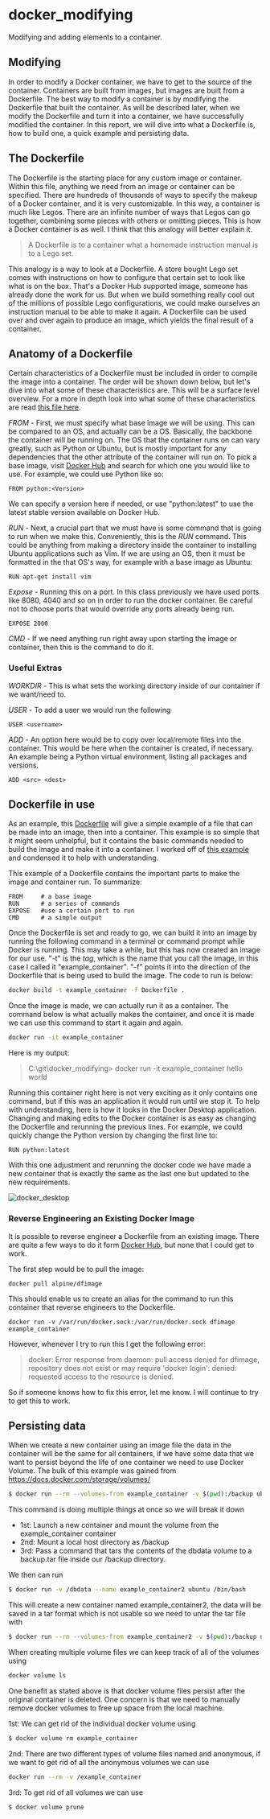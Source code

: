 # docker_modifying

Modifying and adding elements to a container.

## Modifying

In order to modify a Docker container, we have to get to the source of the container. Containers are built from images, but images are built from a Dockerfile. The best way to modify a container is by modifying the Dockerfile that built the container. As will be described later, when we modify the Dockerfile and turn it into a container, we have successfully modified the container. In this report, we will dive into what a Dockerfile is, how to build one, a quick example and persisting data.

## The Dockerfile

The Dockerfile is the starting place for any custom image or container. Within this file, anything we need from an image or container can be specified. There are hundreds of thousands of ways to specify the makeup of a Docker container, and it is very customizable. In this way, a container is much like Legos. There are an infinite number of ways that Legos can go together, combining some pieces with others or omitting pieces. This is how a Docker container is as well. I think that this analogy will better explain it.

> A Dockerfile is to a container what a homemade instruction manual is to a Lego set.

This analogy is a way to look at a Dockerfile. A store bought Lego set comes with instructions on how to configure that certain set to look like what is on the box. That's a Docker Hub supported image, someone has already done the work for us. But when we build something really cool out of the millions of possible Lego configurations, we could make ourselves an instruction manual to be able to make it again. A Dockerfile can be used over and over again to produce an image, which yields the final result of a container.

## Anatomy of a Dockerfile

Certain characteristics of a Dockerfile must be included in order to compile the image into a container. The order will be shown down below, but let's dive into what some of these characteristics are. This will be a surface level overview. For a more in depth look into what some of these characteristics are read [this file here](https://gist.github.com/adamveld12/4815792fadf119ef41bd). 

*FROM* - First, we must specify what base image we will be using. This can be compared to an OS, and actually can be a OS. Basically, the backbone the container will be running on. The OS that the container runs on can vary greatly, such as Python or Ubuntu, but is mostly important for any dependencies that the other attribute of the container will run on. To pick a base image, visit [Docker Hub](hub.docker.com) and search for which one you would like to use. For example, we could use Python like so:

```Docker
FROM python:<Version>
```

We can specify a version here if needed, or use "python:latest" to use the latest stable version available on Docker Hub. 

*RUN* - Next, a crucial part that we must have is some command that is going to run when we make this. Conveniently, this is the *RUN* command. This could be anything from making a directory inside the container to installing Ubuntu applications such as Vim. If we are using an OS, then it must be formatted in the that OS's way, for example with a base image as Ubuntu:

```Docker
RUN apt-get install vim
```

*Expose* - Running this on a port. In this class previously we have used ports like 8080, 4040 and so on in order to run the docker container. Be careful not to choose ports that would override any ports already being run.

```Docker
EXPOSE 2000
```

*CMD* - If we need anything run right away upon starting the image or container, then this is the command to do it. 

### Useful Extras

*WORKDIR* - This is what sets the working directory inside of our container if we want/need to.

*USER* - To add a user we would run the following

```Docker
USER <username>
```
*ADD* - An option here would be to copy over local/remote files into the container. This would be here when the container is created, if necessary. An example being a Python virtual environment, listing all packages and versions. 

```Docker
ADD <src> <dest>
```

## Dockerfile in use

As an example, this [Dockerfile](/Dockerfile) will give a simple example of a file that can be made into an image, then into a container. This example is so simple that it might seem unhelpful, but it contains the basic commands needed to build the image and make it into a container. I worked off of [this example](https://www.codingforentrepreneurs.com/blog/simple-docker) and condensed it to help with understanding.

This example of a Dockerfile contains the important parts to make the image and container run. To summarize:

```docker
FROM     # a base image
RUN      # a series of commands
EXPOSE   #use a certain port to run
CMD      # a simple output
```

Once the Dockerfile is set and ready to go, we can build it into an image by running the following command in a terminal or command prompt while Docker is running. This may take a while, but this has now created an image for our use. "-t" is the *tag*, which is the name that you call the image, in this case I called it "example_container". "-f" points it into the direction of the Dockerfile that is being used to build the image. The code to run is below:

```bash
docker build -t example_container -f Dockerfile .
```

Once the image is made, we can actually run it as a container. The command below is what actually makes the container, and once it is made we can use this command to start it again and again. 

```bash
docker run -it example_container
```

Here is my output:

> C:\git\docker_modifying> docker run -it example_container
> hello world

Running this container right here is not very exciting as it only contains one command, but if this was an application it would run until we stop it. To help with understanding, here is how it looks in the Docker Desktop application. Changing and making edits to the Docker container is as easy as changing the Dockerfile and rerunning the previous lines. For example, we could quickly change the Python version by changing the first line to:

```Docker
RUN python:latest
```
With this one adjustment and rerunning the docker code we have made a new container that is exactly the same as the last one but updated to the new requirements.

![docker_desktop](example_container_output.png)

### Reverse Engineering an Existing Docker Image

It is possible to reverse engineer a Dockerfile from an existing image. There are quite a few ways to do it form [Docker Hub](https://hub.docker.com/r/laniksj/dfimage), but none that I could get to work. 

The first step would be to pull the image:
```Docker
docker pull alpine/dfimage
```

This should enable us to create an alias for the command to run this container that reverse engineers to the Dockerfile.

```Docker
docker run -v /var/run/docker.sock:/var/run/docker.sock dfimage example_container
```

However, whenever I try to run this I get the following error:

> docker: Error response from daemon: pull access denied for dfimage, repository does not exist or may require 'docker login': denied: requested access to the resource is denied.

So if someone knows how to fix this error, let me know. I will continue to try to get this to work.

## Persisting data

When we create a new container using an image file the data in the container will be the same for all containers, if we have some data that we want to persist beyond the life of one container we need to use Docker Volume. The bulk of this example was gained from https://docs.docker.com/storage/volumes/

```bash
$ docker run --rm --volumes-from example_container -v $(pwd):/backup ubuntu tar cvf /backup/backup.tar /dbdata
```
This command is doing multiple things at once so we will break it down

- 1st: Launch a new container and mount the volume from the example_container container
- 2nd: Mount a local host directory as /backup
- 3rd: Pass a command that tars the contents of the dbdata volume to a backup.tar file inside our /backup directory.

We then can run 

```bash
$ docker run -v /dbdata --name example_container2 ubuntu /bin/bash
```
This will create a new container named example_container2, the data will be saved in a tar format which is not usable so we need to untar the tar file with

```bash
$ docker run --rm --volumes-from example_container2 -v $(pwd):/backup ubuntu bash -c "cd /dbdata && tar xvf /backup/backup.tar --strip 1"
```

When creating multiple volume files we can keep track of all of the volumes using
```bash
docker volume ls
```


One benefit as stated above is that docker volume files persist after the original container is deleted. One concern is that we need to manually remove docker volumes to free up space from the local machine.

1st: We can get rid of the individual docker volume using

```bash
$ docker volume rm example_container
```

2nd: There are two different types of volume files named and anonymous, if we want to get rid of all the anonymous volumes we can use

```bash
docker run --rm -v /example_container
```

3rd: To get rid of all volumes we can use

```bash
$ docker volume prune
```


